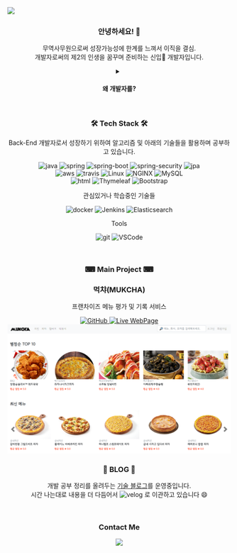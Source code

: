 <img
  src="https://capsule-render.vercel.app/api?type=transparent&color=auto&height=100&section=header&text=NO EFFORT, NO RESULTS&fontSize=40" />

<div align="center">
  <h3>안녕하세요! 👋</h3>

  <p>
    무역사무원으로써 성장가능성에 한계를 느껴서 이직을 결심. <br>
    개발자로써의 제2의 인생을 꿈꾸며 준비하는 신입🌱 개발자입니다.
  </p>

  <details>
    <summary>
      <h4>왜 개발자를?</h4>
    </summary>
    <p>
      일단, 코딩 공부가 재밌었습니다. <br>
      학생 때부터 프로그래밍을 접했었더라면 참 좋았겠지만, 30대가 되서야 프로그래밍을 접하게 되었습니다. <br>
      코딩을 하며 기능을 구현하고 서비스하다보면 많은 문제들을 마주칩니다. <br>
      몇시간이 걸리든 포기하지 않고 고민하고 분석해서 문제를 해결하면, 그때 느끼는 쾌감은 받았던 스트레스의 배는 되는것 같습니다. <br>
      이 직업이라면 즐겁게 오래 일할 수 있을꺼라 생각하여 개발자로 전향하게 되었습니다. <br>
      <br>
      저는 앞으로의 시대에서는 본인의 기술력이 있어야 살아남는 시대가 될것이라고 생각합니다. <br>
      저는 나이에 상관없이 변화를 두려워 하지않고 꾸준히 학습하여 본인의 스킬을 계속 향상시킬 수 있는 개발자가 되고 싶습니다.
    </p>
  </details>
  <br>
  <h3>🛠 Tech Stack 🛠</h3>
  <p>
    Back-End 개발자로서 성장하기 위하여 알고리즘 및 아래의 기술들을 활용하며 공부하고 있습니다.
  </p>
  <p>
    <img alt="java" src="https://img.shields.io/badge/-Java-007396?style=for-the-badge&logo=java&logoColor=white" />
    <img alt="spring"
      src="https://img.shields.io/badge/-Spring-6DB33F?style=for-the-badge&logo=spring&logoColor=white" />
    <img alt="spring-boot"
      src="https://img.shields.io/badge/-SpringBoot-6DB33F?style=for-the-badge&logo=springboot&logoColor=white" />
    <img alt="spring-security"
      src="https://img.shields.io/badge/-SpringSecurity-6DB33F?style=for-the-badge&logo=springsecurity&logoColor=white" />
    <img alt="jpa" src="https://img.shields.io/badge/-JPA-6DB33F?style=for-the-badge" />
    <br>
    <img alt="aws" src="https://img.shields.io/badge/-AWS-232F3E?style=for-the-badge&logo=amazonaws&logoColor=white" />
    <img alt="travis" src="https://img.shields.io/badge/-TravisCI-3EAAAF?style=for-the-badge&logo=travisci&logoColor=white" />
    <img alt="Linux" src="https://img.shields.io/badge/-Linux-FCC624?style=for-the-badge&logo=Linux&logoColor=white" />
    <img alt="NGINX" src="https://img.shields.io/badge/-NGINX-009639?style=for-the-badge&logo=NGINX&logoColor=white" />
    <img alt="MySQL" src="https://img.shields.io/badge/-MySQL-4479A1?style=for-the-badge&logo=MySQL&logoColor=white" />
    <br>
    <img alt="html" src="https://img.shields.io/badge/-HTML5-E34F26?style=for-the-badge&logo=html5&logoColor=white" />
    <img alt="Thymeleaf" src="https://img.shields.io/badge/-Thymeleaf-005F0F?style=for-the-badge&logo=Thymeleaf&logoColor=white" />
    <img alt="Bootstrap" src="https://img.shields.io/badge/-Bootstrap-7952B3?style=for-the-badge&logo=Bootstrap&logoColor=white" />
        
  </p>
  <p> 관심있거나 학습중인 기술들 </p>
  <p>
    <img alt="docker"
      src="https://img.shields.io/badge/-Docker-2496ED?style=for-the-badge&logo=docker&logoColor=white" />
    <img alt="Jenkins"
      src="https://img.shields.io/badge/-Jenkins-D24939?style=for-the-badge&logo=Jenkins&logoColor=white" />
    <img alt="Elasticsearch"
      src="https://img.shields.io/badge/-Elasticsearch-005571?style=for-the-badge&logo=Elasticsearch&logoColor=white" />
  </p>
  <p> Tools </p>
  <p>
    <img alt="git" src="https://img.shields.io/badge/-Git-F05032?style=for-the-badge&logo=git&logoColor=white" />
    <img alt="VSCode"
      src="https://img.shields.io/badge/-VSCode-007ACC?style=for-the-badge&logo=VisualStudioCode&logoColor=white" />
  </p>
  <br>

  <h3>⌨ Main Project ⌨</h3>
  <h3><strong>먹챠(MUKCHA)</strong></h3>
  <p>프랜차이즈 메뉴 평가 및 기록 서비스</p>
  <a href="https://github.com/Bluewind8791/mukcha">
    <img alt="GitHub" src="https://img.shields.io/badge/-GitHub Code-20C997?style=for-the-badge&logo=GitHub&logoColor=white" />
  </a>
  <a href="http://ec2-3-39-16-219.ap-northeast-2.compute.amazonaws.com/">
    <img alt="Live WebPage" src="https://img.shields.io/badge/-Live WebPage-0076D6?style=for-the-badge" />
  </a>
  <img src="image/mukcha-mainpage.png" />
  <br>
  <h3>📖 BLOG 📖</h3>
  <p>
    개발 공부 정리를 올려두는 <a href="https://bluewind8791.github.io">기술 블로그</a>를 운영중입니다.
    <br>
    시간 나는대로 내용을 더 다듬어서 <img alt="velog"
      src="https://img.shields.io/badge/-Velog-20C997?style=flat-square&logo=velog&logoColor=white" /> 로 이관하고 있습니다 😄
  </p>

  <br>
  <h3>Contact Me</h3>
  <p>
    <!--   <img alt="velog" src="https://img.shields.io/badge/-Velog-20C997?style=for-the-badge&logo=velog&logoColor=white" /> -->
    <a href="mailto:bluewind@kakao.com"><img
        src="https://img.shields.io/badge/-MAIL-d14836?style=for-the-badge&logo=Gmail&logoColor=white&link=bluewind@kakao.com" /></a>
  </p>

  <!-- [![Anurag's GitHub stats](https://github-readme-stats.vercel.app/api?username=Bluewind8791&count_private=true&show_icons=true&theme=tokyonight)](https://github.com/anuraghazra/github-readme-stats) -->

</div>
